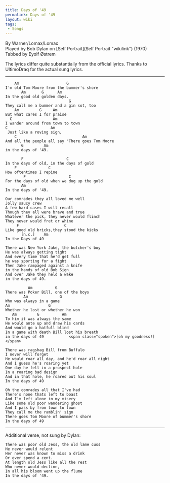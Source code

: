 ```yaml
---
title: Days of '49
permalink: Days of '49
layout: wiki
tags:
 - Songs
---
```


By Warner/Lomax/Lomax  
Played by Bob Dylan on [Self Portrait](Self Portrait "wikilink")
(1970)  
Tabbed by Eyolf Østrem

The lyrics differ quite substantially from the official lyrics. Thanks
to UltimoDraq for the actual sung lyrics.

* * * * *

        Am                     G
    I'm old Tom Moore from the bummer's shore
           Am       G      Am
    In the good old golden days.
                                G
    They call me a bummer and a gin sot, too
        Am         G     Am
    But what cares I for praise
      C                  Am
    I wander around from town to town
    C                   Am
     Just like a roving sign,
        C                             Am
    And all the people all say "There goes Tom Moore
           G         Am
    in the days of '49.

           F                   C
    In the days of old, in the days of gold
        F              C
    How oftentimes I repine
            F                   C
    For the days of old when we dug up the gold
           Am
    In the days of '49.

    Our comrades they all loved me well
    Jolly saucy crew
    A few hard cases I will recall
    Though they all were brave and true
    Whatever the pick, they never would flinch
    They never would fret or whine
         F                    C
    Like good old bricks,they stood the kicks
           [n.c.]    Am
    In the Days of 49

    There was New York Jake, the butcher's boy
    He was always getting tight
    And every time that he'd get full
    he was sporting for a fight
    Then Jake rampaged against a knife
    in the hands of old Bob Sign
    And over Jake they held a wake
    in the days of 49.

              Am          G
    There was Poker Bill, one of the boys
            Am              G
    Who was always in a game
    Am                 G
    Whether he lost or whether he won
       Am         G          Am
    To him it was always the same
    He would ante up and draw his cards
    And would go a hatfull blind
    In a game with death Bill lost his breath
    in the days of 49           <span class="spoken">[oh my goodness!]</span>

    There was ragshag Bill from Buffalo
    I never will forget
    He would roar all day, and he'd roar all night
    And I guess he's roaring yet
    One day he fell in a prospect hole
    In a roaring bad design
    And in that hole, he roared out his soul
    In the days of 49

    Oh the comrades all that I've had
    There's none thats left to boast
    And I'm left alone in my misery
    Like some old poor wandering ghost
    And I pass by from town to town
    They call me the ramblin' sign
    There goes Tom Moore of bummer's shore
    In the days of 49

* * * * *

Additional verse, not sung by Dylan:

    There was poor old Jess, the old lame cuss
    He never would relent
    Her never was known to miss a drink
    Or ever spend a cent.
    At length old Jess like all the rest
    Who never would decline,
    In all his bloom went up the flume
    In the days of '49.

